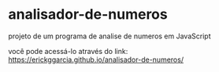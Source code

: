 # analisador-de-numeros
projeto de um programa de analise de numeros em JavaScript

você pode acessá-lo através do link: https://erickggarcia.github.io/analisador-de-numeros/
